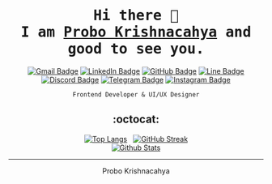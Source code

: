 <div align="center"  />

# <samp>Hi there 👋 <br> I am <a href="https://rebrand.ly/probo-krishnacahya">Probo Krishnacahya</a> and good to see you.</samp>

[![Gmail Badge](https://img.shields.io/badge/-probo.krishnacahya@gmail.com-C5221F?style=plastic&logo=gmail&logoColor=white&link=mailto:probo.krishnacahya@gmail.com)](mailto:probo.krishnacahya@gmail.com)
[![LinkedIn Badge](https://img.shields.io/badge/-Probo%20Krishnacahya-0274B3?style=plastic&logo=linkedin&logoColor=white&link=https://www.linkedin.com/in/probo-krishnacahya/)](https://www.linkedin.com/in/probo-krishnacahya/)
[![GitHub Badge](https://img.shields.io/badge/-ProboKrishnacahya-201F1F?style=plastic&logo=github&logoColor=white&link=https://github.com/ProboKrishnacahya/)](https://www.github.com/ProboKrishnacahya/)
[![Line Badge](https://img.shields.io/badge/-krshn%5F%5F-00B900?style=plastic&logo=line&logoColor=white)](https://line.me/ti/p/~krshn_)
[![Discord Badge](https://img.shields.io/badge/-Probo%20Krishnacahya%5F%5F%230912-5865F2?style=plastic&logo=discord&logoColor=white)](https://discord.com/users/542619130428391434)
[![Telegram Badge](https://img.shields.io/badge/-cahyaa02-229ACD?style=plastic&logo=telegram&logoColor=white)](https://t.me/cahyaa02 "Contact on Telegram")
[![Instagram Badge](https://img.shields.io/badge/-probo%5F%5Fkrishnacahya-DD2E7A?style=plastic&logo=instagram&logoColor=white&link=https://www.instagram.com/probo_krishnacahya/)](https://www.instagram.com/probo_krishnacahya/)

`Frontend Developer & UI/UX Designer`

## :octocat:

[![Top Langs](https://github-readme-stats.vercel.app/api/top-langs/?username=ProboKrishnacahya&layout=compact&langs_count=25&border_radius=16px&border_color=B85776&theme=dracula)](https://github.com/ProboKrishnacahya/github-readme-stats) &nbsp;
[![GitHub Streak](https://github-readme-streak-stats.herokuapp.com?user=ProboKrishnacahya&border_color=61D9FA&theme=react&border_radius=16&date_format=j%20M%5B%20Y%5D)](https://git.io/streak-stats)<br/>
[![Github Stats](https://github-readme-stats.vercel.app/api?username=ProboKrishnacahya&count_private=true&show_icons=true&include_all_commits=true&icon_color=AEFDFF&border_radius=16px&border_color=628FDB&theme=tokyonight)](https://github.com/ProboKrishnacahya/github-readme-stats)

<hr>

Probo Krishnacahya

<!-- - 🔭 I’m currently working on
- 🌱 I’m currently learning
- 👯 I’m looking to collaborate on
- 🤔 I’m looking for help with
- 💬 Ask me about
- 📫 How to reach me:
- 😄 Pronouns:
- ⚡ Fun fact: -->

